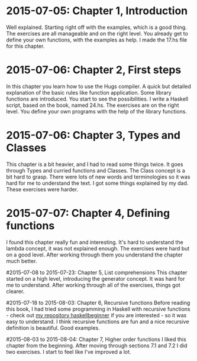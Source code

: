 # 2015-07-05: Chapter 1, Introduction
Well explained. Starting right off with the examples, which is a good thing.
The exercises are all manageable and on the right level. You already get to define your own functions, with the examples as help.
I made the 17.hs file for this chapter.

# 2015-07-06: Chapter 2, First steps
In this chapter you learn how to use the Hugs compiler. A quick but detailed explanation of the basic rules like function application.
Some library functions are introduced. You start to see the possibilities. I write a Haskell script, based on the book, named 24.hs.
The exercises are on the right level. You define your own programs with the help of the library functions.

# 2015-07-06: Chapter 3, Types and Classes
This chapter is a bit heavier, and I had to read some things twice. It goes through Types and curried functions and Classes.
The Class concept is a bit hard to grasp. There were lots of new words and terminologies so it was hard for me to understand the text.
I got some things explained by my dad.
These exercises were harder.

# 2015-07-07: Chapter 4, Defining functions
I found this chapter really fun and interesting. It's hard to understand the lambda concept, it was not explained enough.
The exercises were hard but on a good level. After working through them you understand the chapter much better.

#2015-07-08 to 2015-07-23: Chapter 5, List comprehensions
This chapter started on a high level, introducing the generator concept. It was hard for me to understand.
After working through all of the exercises, things got clearer.

#2015-07-18 to 2015-08-03: Chapter 6, Recursive functions
Before reading this book, I had tried some programming in Haskell with recursive functions - check out [my repository haskellbeginner](https://github.com/juliajansson/haskellbeginner) if you are interested - so it was easy to understand. I think recursive functions are fun and a nice recursive definition is beautiful. Good examples. 

#2015-08-03 to 2015-08-04: Chapter 7, Higher order functions
I liked this chapter from the beginning. After moving through sections 7.1 and 7.2 I did two exercises. I start to feel like I've improved a lot. 
